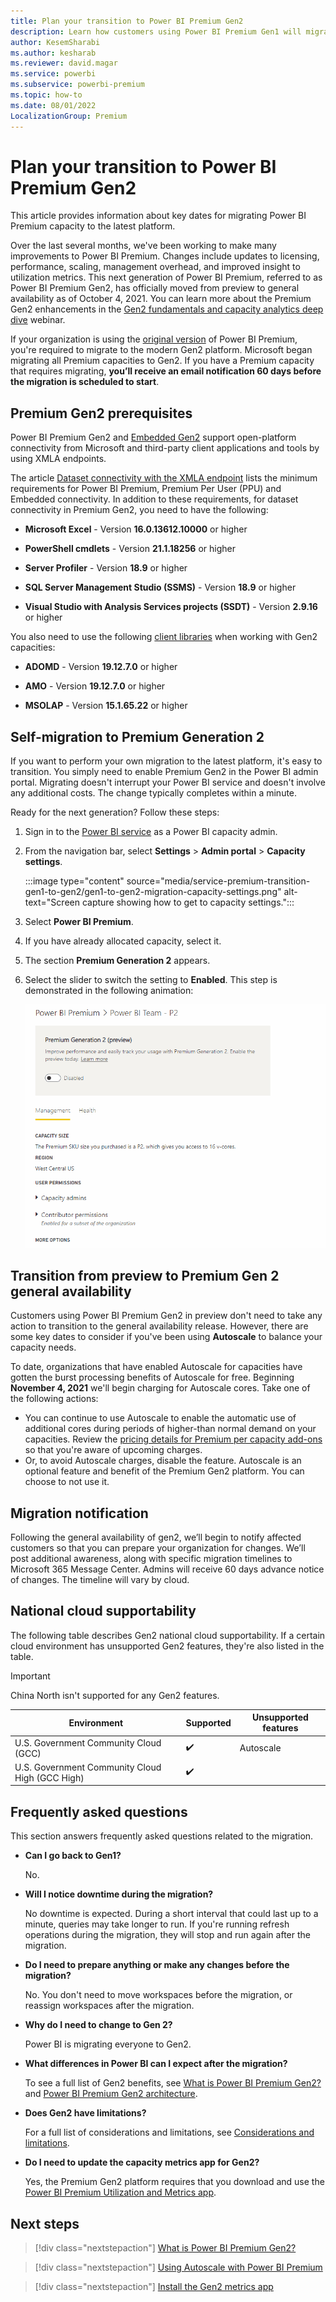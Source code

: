 ```yaml
---
title: Plan your transition to Power BI Premium Gen2
description: Learn how customers using Power BI Premium Gen1 will migrate to Premium Gen2 and key dates to plan for.
author: KesemSharabi
ms.author: kesharab
ms.reviewer: david.magar
ms.service: powerbi
ms.subservice: powerbi-premium
ms.topic: how-to
ms.date: 08/01/2022
LocalizationGroup: Premium
---
```


# Plan your transition to Power BI Premium Gen2

This article provides information about key dates for migrating Power BI Premium capacity to the latest platform.

Over the last several months, we've been working to make many improvements to Power BI Premium. Changes include updates to licensing, performance, scaling, management overhead, and improved insight to utilization metrics. This next generation of Power BI Premium, referred to as Power BI Premium Gen2, has officially moved from preview to general availability as of October 4, 2021. You can learn more about the Premium Gen2 enhancements in the [Gen2 fundamentals and capacity analytics deep dive](https://go.microsoft.com/fwlink/?linkid=2202475) webinar.

If your organization is using the [original version](service-premium-what-is.md) of Power BI Premium, you're required to migrate to the modern Gen2 platform. Microsoft began migrating all Premium capacities to Gen2. If you have a Premium capacity that requires migrating, **you’ll receive an email notification 60 days before the migration is scheduled to start**.

## Premium Gen2 prerequisites

Power BI Premium Gen2 and [Embedded Gen2](../developer/embedded/power-bi-embedded-generation-2.md) support open-platform connectivity from Microsoft and third-party client applications and tools by using XMLA endpoints.

The article [Dataset connectivity with the XMLA endpoint](service-premium-connect-tools.md) lists the minimum requirements for Power BI Premium, Premium Per User (PPU) and Embedded connectivity. In addition to these requirements, for dataset connectivity in Premium Gen2, you need to have the following:

* **Microsoft Excel** - Version **16.0.13612.10000** or higher

* **PowerShell cmdlets** - Version **21.1.18256** or higher

* **Server Profiler** - Version **18.9** or higher

* **SQL Server Management Studio (SSMS)** - Version **18.9** or higher

* **Visual Studio with Analysis Services projects (SSDT)** - Version **2.9.16** or higher

You also need to use the following [client libraries](service-premium-connect-tools.md#client-libraries) when working with Gen2 capacities:

* **ADOMD** - Version **19.12.7.0** or higher

* **AMO** - Version **19.12.7.0** or higher

* **MSOLAP** - Version **15.1.65.22** or higher

## Self-migration to Premium Generation 2

If you want to perform your own migration to the latest platform, it's easy to transition. You simply need to enable Premium Gen2 in the Power BI admin portal. Migrating doesn't interrupt your Power BI service and doesn't involve any additional costs. The change typically completes within a minute.

Ready for the next generation? Follow these steps:

1. Sign in to the [Power BI service](https://app.powerbi.com) as a Power BI capacity admin.
2. From the navigation bar, select **Settings** > **Admin portal** > **Capacity settings**.

    :::image type="content" source="media/service-premium-transition-gen1-to-gen2/gen1-to-gen2-migration-capacity-settings.png" alt-text="Screen capture showing how to get to capacity settings.":::

3. Select **Power BI Premium**.
4. If you have already allocated capacity, select it.
5. The section **Premium Generation 2** appears.
6. Select the slider to switch the setting to **Enabled**. This step is demonstrated in the following animation:

    ![Enabling Premium Generation 2](media/service-premium-what-is/enable-premium-gen2.gif#lightbox) 

## Transition from preview to Premium Gen 2 general availability

Customers using Power BI Premium Gen2 in preview don't need to take any action to transition to the general availability release. However, there are some key dates to consider if you've been using **Autoscale** to balance your capacity needs.

To date, organizations that have enabled Autoscale for capacities have gotten the burst processing benefits of Autoscale for free. Beginning **November 4, 2021** we'll begin charging for Autoscale cores. Take one of the following actions:

* You can continue to use Autoscale to enable the automatic use of additional cores during periods of higher-than normal demand on your capacities. Review the [pricing details for Premium per capacity add-ons](https://powerbi.microsoft.com/pricing/#premium-add-on-card-autoscale) so that you're aware of upcoming charges.
* Or, to avoid Autoscale charges, disable the feature. Autoscale is an optional feature and benefit of the Premium Gen2 platform. You can choose to not use it.

## Migration notification

Following the general availability of gen2, we’ll begin to notify affected customers so that you can prepare your organization for changes. We’ll post additional awareness, along with specific migration timelines to Microsoft 365 Message Center. Admins will receive 60 days advance notice of changes. The timeline will vary by cloud.

## National cloud supportability

The following table describes Gen2 national cloud supportability. If a certain cloud environment has unsupported Gen2 features, they're also listed in the table.

>[!IMPORTANT]
>China North isn't supported for any Gen2 features.

|Environment |Supported |Unsupported features |
|------------|----------|---------------------|
|U.S. Government Community Cloud (GCC)            |✔️ |Autoscale |
|U.S. Government Community Cloud High (GCC High) |✔️ |          |

## Frequently asked questions

This section answers frequently asked questions related to the migration.

* **Can I go back to Gen1?**

    No.

* **Will I notice downtime during the migration?**

    No downtime is expected. During a short interval that could last up to a minute, queries may take longer to run. If you're running refresh operations during the migration, they will stop and run again after the migration.

* **Do I need to prepare anything or make any changes before the migration?**

    No. You don't need to move workspaces before the migration, or reassign workspaces after the migration.

* **Why do I need to change to Gen 2?**

    Power BI is migrating everyone to Gen2.

* **What differences in Power BI can I expect after the migration?**

    To see a full list of Gen2 benefits, see [What is Power BI Premium Gen2?](service-premium-gen2-what-is.md) and [Power BI Premium Gen2 architecture](service-premium-architecture.md).

* **Does Gen2 have limitations?**

    For a full list of considerations and limitations, see [Considerations and limitations](service-premium-gen2-what-is.md#considerations-and-limitations).

* **Do I need to update the capacity metrics app for Gen2?**

    Yes, the Premium Gen2 platform requires that you download and use the [Power BI Premium Utilization and Metrics app](service-premium-install-gen2-app.md).

## Next steps

>[!div class="nextstepaction"]
>[What is Power BI Premium Gen2?](service-premium-gen2-what-is.md)

>[!div class="nextstepaction"]
>[Using Autoscale with Power BI Premium](service-premium-auto-scale.md)

>[!div class="nextstepaction"]
>[Install the Gen2 metrics app](service-premium-install-gen2-app.md)
